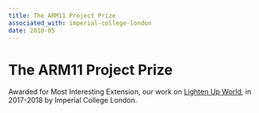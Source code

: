 ```yaml
---
title: The ARM11 Project Prize
associated_with: imperial-college-london
date: 2018-05
---
```


# The ARM11 Project Prize

Awarded for Most Interesting Extension, our work on [Lighten Up World](), in 2017-2018 by Imperial College London.
